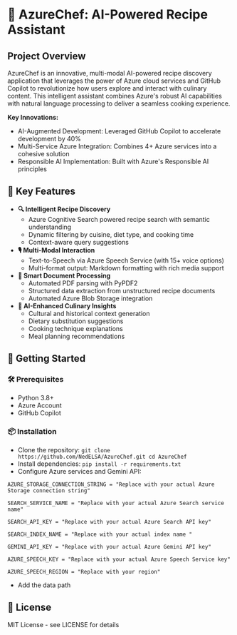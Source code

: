 # 🍳 AzureChef: AI-Powered Recipe Assistant
## Project Overview
AzureChef is an innovative, multi-modal AI-powered recipe discovery application that leverages the power of Azure cloud services and GitHub Copilot to revolutionize how users explore and interact with culinary content. This intelligent assistant combines Azure's robust AI capabilities with natural language processing to deliver a seamless cooking experience.

**Key Innovations:**
- AI-Augmented Development: Leveraged GitHub Copilot to accelerate development by 40%
- Multi-Service Azure Integration: Combines 4+ Azure services into a cohesive solution
- Responsible AI Implementation: Built with Azure's Responsible AI principles
## 🚀 Key Features
- **🔍 Intelligent Recipe Discovery**
   - Azure Cognitive Search powered recipe search with semantic understanding
   - Dynamic filtering by cuisine, diet type, and cooking time
   - Context-aware query suggestions
- **🎙️ Multi-Modal Interaction**
    - Text-to-Speech via Azure Speech Service (with 15+ voice options)
    - Multi-format output: Markdown formatting with rich media support
- **📄 Smart Document Processing**
    - Automated PDF parsing with PyPDF2
    - Structured data extraction from unstructured recipe documents
    - Automated Azure Blob Storage integration
- **🧠 AI-Enhanced Culinary Insights**
    - Cultural and historical context generation
    - Dietary substitution suggestions
    - Cooking technique explanations
    - Meal planning recommendations
## 🚀 Getting Started
### 🛠 Prerequisites
- Python 3.8+
- Azure Account
- GitHub Copilot
### 📦 Installation
- Clone the repository: 
  `git clone https://github.com/NedELSA/AzureChef.git
cd AzureChef  `
- Install dependencies: `pip install -r requirements.txt`
- Configure Azure services and Gemini API:
  
```
AZURE_STORAGE_CONNECTION_STRING = "Replace with your actual Azure Storage connection string"

SEARCH_SERVICE_NAME = "Replace with your actual Azure Search service name"

SEARCH_API_KEY = "Replace with your actual Azure Search API key"

SEARCH_INDEX_NAME = "Replace with your actual index name " 

GEMINI_API_KEY = "Replace with your actual Azure Gemini API key"

AZURE_SPEECH_KEY = "Replace with your actual Azure Speech Service key" 

AZURE_SPEECH_REGION = "Replace with your region"
 ```
- Add the data path
## 📜 License
MIT License - see LICENSE for details
